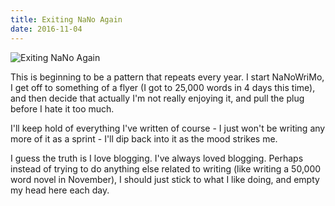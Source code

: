 ```yaml
---
title: Exiting NaNo Again
date: 2016-11-04
---
```


![Exiting NaNo Again](https://source.unsplash.com/9ZQzrLWV52M/1600x900)

This is beginning to be a pattern that repeats every year. I start NaNoWriMo, I get off to something of a flyer (I got to 25,000 words in 4 days this time), and then decide that actually I'm not really enjoying it, and pull the plug before I hate it too much.

I'll keep hold of everything I've written of course - I just won't be writing any more of it as a sprint - I'll dip back into it as the mood strikes me.

I guess the truth is I love blogging. I've always loved blogging. Perhaps instead of trying to do anything else related to writing (like writing a 50,000 word novel in November), I should just stick to what I like doing, and empty my head here each day.